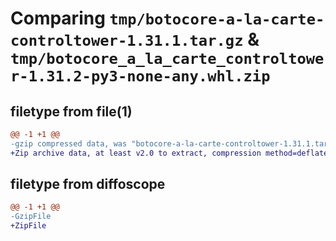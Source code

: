 # Comparing `tmp/botocore-a-la-carte-controltower-1.31.1.tar.gz` & `tmp/botocore_a_la_carte_controltower-1.31.2-py3-none-any.whl.zip`

## filetype from file(1)

```diff
@@ -1 +1 @@
-gzip compressed data, was "botocore-a-la-carte-controltower-1.31.1.tar", last modified: Sat Jul  8 01:42:13 2023, max compression
+Zip archive data, at least v2.0 to extract, compression method=deflate
```

## filetype from diffoscope

```diff
@@ -1 +1 @@
-GzipFile
+ZipFile
```

